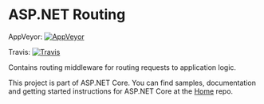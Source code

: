 ASP.NET Routing
===

AppVeyor: [![AppVeyor](https://ci.appveyor.com/api/projects/status/fe4o5h1s9ve86nyv/branch/master?svg=true)](https://ci.appveyor.com/project/aspnetci/Routing/branch/master)

Travis:   [![Travis](https://travis-ci.org/aspnet/Routing.svg?branch=master)](https://travis-ci.org/aspnet/Routing)

Contains routing middleware for routing requests to application logic.

This project is part of ASP.NET Core. You can find samples, documentation and getting started instructions for ASP.NET Core at the [Home](https://github.com/aspnet/home) repo.
